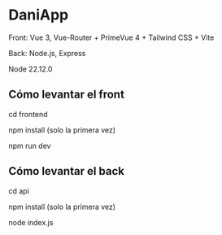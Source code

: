 # DaniApp

Front: Vue 3, Vue-Router + PrimeVue 4 + Tailwind CSS + Vite</p>
Back: Node.js, Express</p>

Node 22.12.0

## Cómo levantar el front
cd frontend

npm install (solo la primera vez)

npm run dev

## Cómo levantar el back
cd api

npm install (solo la primera vez)

node index.js
